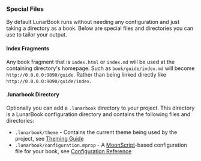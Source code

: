 ### Special Files

By default LunarBook runs without needing any configuration and just taking a directory as a book. Below are special files and directories you can use to tailor your output.

#### Index Fragments

Any book fragment that is `index.html` or `index.md` will be used at the containing directory's homepage. Such as `book/guide/index.md` will become `http://0.0.0.0:9090/guide`. Rather than being linked directly like `http://0.0.0.0:9090/guide/index`.

#### .lunarbook Directory

Optionally you can add a `.lunarbook` directory to your project. This directory is a LunarBook configuration directory and contains the following files and directories:

* `.lunarbook/theme` - Contains the current theme being used by the project, see [Theming Guide](/themes)
* `.lunarbook/configuration.mprop` - A [MoonScript](https://moonscript.org)-based configuration file for your book, see [Configuration Reference](/config)